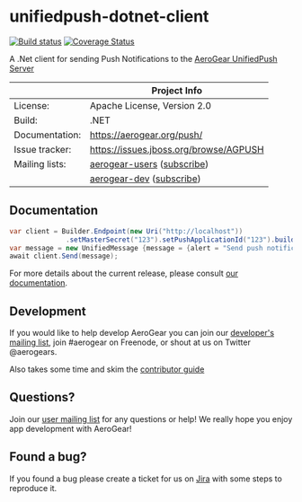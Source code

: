 unifiedpush-dotnet-client
=========================

[![Build status](https://ci.appveyor.com/api/projects/status/dljwr39k4jco3qrk?svg=true)](https://ci.appveyor.com/project/edewit/aerogear-unifiedpush-dotnet-client)
[![Coverage Status](https://coveralls.io/repos/edewit/aerogear-unifiedpush-dotnet-client/badge.svg?branch=master&service=github)](https://coveralls.io/github/edewit/aerogear-unifiedpush-dotnet-client?branch=master)

A .Net client for sending Push Notifications to the [AeroGear UnifiedPush Server](https://github.com/aerogear/aerogear-unifiedpush-server)

|                 | Project Info  |
| --------------- | ------------- |
| License:        | Apache License, Version 2.0  |
| Build:          | .NET  |
| Documentation:  | https://aerogear.org/push/  |
| Issue tracker:  | https://issues.jboss.org/browse/AGPUSH  |
| Mailing lists:  | [aerogear-users](http://aerogear-users.1116366.n5.nabble.com/) ([subscribe](https://lists.jboss.org/mailman/listinfo/aerogear-users))  |
|                 | [aerogear-dev](http://aerogear-dev.1069024.n5.nabble.com/) ([subscribe](https://lists.jboss.org/mailman/listinfo/aerogear-dev))  |

## Documentation

```csharp
var client = Builder.Endpoint(new Uri("http://localhost"))
              .setMasterSecret("123").setPushApplicationId("123").build();
var message = new UnifiedMessage {message = {alert = "Send push notification"}};
await client.Send(message);
```

For more details about the current release, please consult [our documentation](https://aerogear.org/docs/unifiedpush/).

## Development

If you would like to help develop AeroGear you can join our [developer's mailing list](https://lists.jboss.org/mailman/listinfo/aerogear-dev), join #aerogear on Freenode, or shout at us on Twitter @aerogears.

Also takes some time and skim the [contributor guide](http://aerogear.org/docs/guides/Contributing/)

## Questions?

Join our [user mailing list](https://lists.jboss.org/mailman/listinfo/aerogear-users) for any questions or help! We really hope you enjoy app development with AeroGear!

## Found a bug?

If you found a bug please create a ticket for us on [Jira](https://issues.jboss.org/browse/AGPUSH) with some steps to reproduce it.
